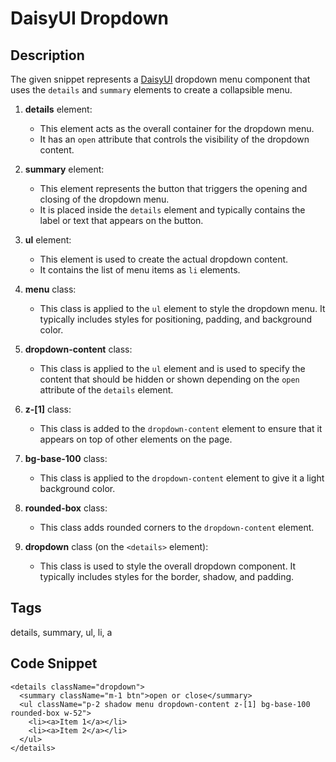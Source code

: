 # DaisyUI Dropdown

## Description
The given snippet represents a [DaisyUI](https://daisyui.com/components/dropdown/) dropdown menu component that uses the `details` and `summary` elements to create a collapsible menu.

1. **details** element:
   - This element acts as the overall container for the dropdown menu.
   - It has an `open` attribute that controls the visibility of the dropdown content.

2. **summary** element:
   - This element represents the button that triggers the opening and closing of the dropdown menu.
   - It is placed inside the `details` element and typically contains the label or text that appears on the button.

3. **ul** element:
   - This element is used to create the actual dropdown content.
   - It contains the list of menu items as `li` elements.

4. **menu** class:
   - This class is applied to the `ul` element to style the dropdown menu. It typically includes styles for positioning, padding, and background color.

5. **dropdown-content** class:
   - This class is applied to the `ul` element and is used to specify the content that should be hidden or shown depending on the `open` attribute of the `details` element.

6. **z-[1]** class:
   - This class is added to the `dropdown-content` element to ensure that it appears on top of other elements on the page.

7. **bg-base-100** class:
   - This class is applied to the `dropdown-content` element to give it a light background color.

8. **rounded-box** class:
   - This class adds rounded corners to the `dropdown-content` element.

9. **dropdown** class (on the `<details>` element):
   - This class is used to style the overall dropdown component. It typically includes styles for the border, shadow, and padding.

## Tags
details, summary, ul, li, a

## Code Snippet
```
<details className="dropdown">
  <summary className="m-1 btn">open or close</summary>
  <ul className="p-2 shadow menu dropdown-content z-[1] bg-base-100 rounded-box w-52">
    <li><a>Item 1</a></li>
    <li><a>Item 2</a></li>
  </ul>
</details>
```
